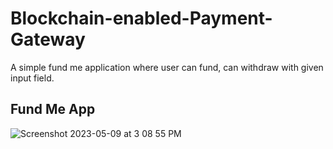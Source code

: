 
# Blockchain-enabled-Payment-Gateway

A simple fund me application where user can fund, can withdraw with given input field. 


## Fund Me App  

![Screenshot 2023-05-09 at 3 08 55 PM](https://user-images.githubusercontent.com/113882904/237057991-11637bec-8406-403e-960b-f3113a05ac98.jpeg)



